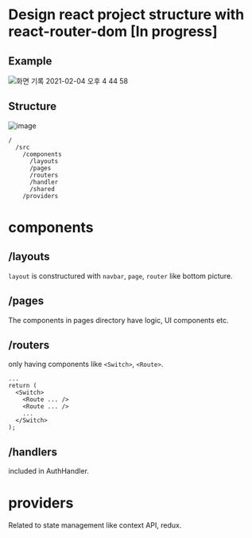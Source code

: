 # Design react project structure with react-router-dom [In progress]

## Example

![화면 기록 2021-02-04 오후 4 44 58](https://user-images.githubusercontent.com/31176502/106861358-01f2fb80-6709-11eb-98e1-ebec59890310.gif)

## Structure

![image](https://user-images.githubusercontent.com/31176502/106722553-736b7500-6649-11eb-91cb-7ed02bbf2a51.png)

```
/
  /src
    /components
      /layouts
      /pages
      /routers
      /handler
      /shared
    /providers
```

# components

## /layouts

`layout` is constructured with `navbar`, `page`, `router` like bottom picture.

## /pages

The components in pages directory have logic, UI components etc.

## /routers

only having components like `<Switch>`, `<Route>`.

```
...
return (
  <Switch>
    <Route ... />
    <Route ... />
    ...
  </Switch>
);
```

## /handlers

included in AuthHandler.

# providers

Related to state management like context API, redux.

